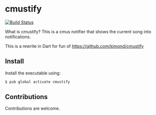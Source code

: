 # cmustify
[![Build Status](https://travis-ci.org/kimond/cmustify.svg?branch=master)](https://travis-ci.org/kimond/cmustify)

What is cmustify? This is a cmus notifier that shows the current song into notifications.

This is a rewrite in Dart for fun of https://github.com/kimond/cmustify


## Install
Install the executable using:

```bash
$ pub global activate cmustify
```

## Contributions
Contributions are welcome.
